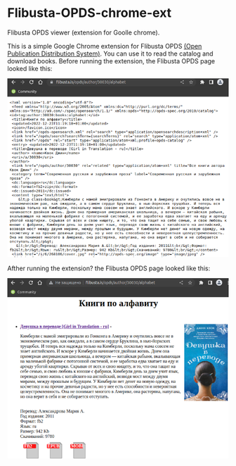 # Flibusta-OPDS-chrome-ext
Flibusta OPDS viewer (extension for Goolle chrome).

This is a simple Google Chrome extension for Flibusta OPDS [(Open Publication Distribution System)](https://en.wikipedia.org/wiki/Open_Publication_Distribution_System). You can use it to read the catalog and download books. Before running the extension, the Flibusta OPDS page looked like this:

![Before running the extension](https://github.com/bigbigmdm/Flibusta-OPDS-chrome-ext/blob/main/img/before.png) 

Afther running the extension? the Flibusta OPDS page looked like this:

![After running the extension](https://github.com/bigbigmdm/Flibusta-OPDS-chrome-ext/blob/main/img/after.png) 
